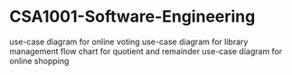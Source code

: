 # CSA1001-Software-Engineering

use-case diagram for online voting
use-case diagram for library management 
flow chart for quotient and remainder
use-case diagram for online shopping
